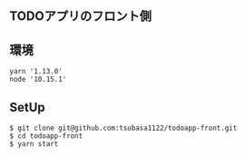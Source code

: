 ## TODOアプリのフロント側


## 環境
```
yarn '1.13.0'
node '10.15.1'
```

## SetUp
```
$ git clone git@github.com:tsubasa1122/todoapp-front.git
$ cd todoapp-front
$ yarn start
```
